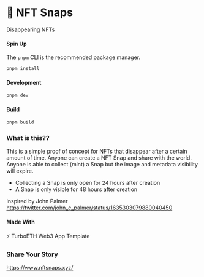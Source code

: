 # 💨 NFT Snaps
Disappearing NFTs


#### Spin Up

The `pnpm` CLI is the recommended package manager.

```bash
pnpm install
```

#### Development
```bash
pnpm dev
```

#### Build
```bash
pnpm build
```


### What is this??
This is a simple proof of concept for NFTs that disappear after a certain amount of time. Anyone can create a NFT Snap and share with the world. Anyone is able to collect (mint) a Snap but the image and metadata visibility will expire.

- Collecting a Snap is only open for 24 hours after creation
- A Snap is only visible for 48 hours after creation

Inspired by John Palmer
https://twitter.com/john_c_palmer/status/1635303079880040450

#### Made With
⚡ TurboETH Web3 App Template


### Share Your Story
https://www.nftsnaps.xyz/
